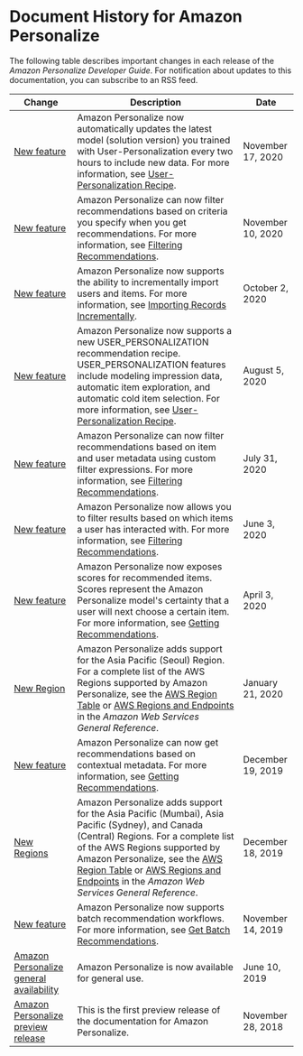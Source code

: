 # Document History for Amazon Personalize<a name="document-history"></a>

The following table describes important changes in each release of the *Amazon Personalize Developer Guide*\. For notification about updates to this documentation, you can subscribe to an RSS feed\.

| Change | Description | Date | 
| --- |--- |--- |
| [New feature](#document-history) | Amazon Personalize now automatically updates the latest model \(solution version\) you trained with User\-Personalization every two hours to include new data\. For more information, see [User\-Personalization Recipe](https://docs.aws.amazon.com/personalize/latest/dg/native-recipe-new-item-USER_PERSONALIZATION.html)\.  | November 17, 2020 | 
| [New feature](#document-history) | Amazon Personalize can now filter recommendations based on criteria you specify when you get recommendations\. For more information, see [Filtering Recommendations](https://docs.aws.amazon.com/personalize/latest/dg/filter.html)\. | November 10, 2020 | 
| [New feature](#document-history) | Amazon Personalize now supports the ability to incrementally import users and items\. For more information, see [Importing Records Incrementally](https://docs.aws.amazon.com/personalize/latest/dg/incremental-data-updates.html)\. | October 2, 2020 | 
| [New feature](#document-history) | Amazon Personalize now supports a new USER\_PERSONALIZATION recommendation recipe\. USER\_PERSONALIZATION features include modeling impression data, automatic item exploration, and automatic cold item selection\. For more information, see [User\-Personalization Recipe](https://docs.aws.amazon.com/personalize/latest/dg/native-recipe-new-item-USER_PERSONALIZATION.html)\. | August 5, 2020 | 
| [New feature](#document-history) | Amazon Personalize can now filter recommendations based on item and user metadata using custom filter expressions\. For more information, see [Filtering Recommendations](https://docs.aws.amazon.com/personalize/latest/dg/filter.html)\. | July 31, 2020 | 
| [New feature](#document-history) | Amazon Personalize now allows you to filter results based on which items a user has interacted with\. For more information, see [Filtering Recommendations](https://docs.aws.amazon.com/personalize/latest/dg/filter.html)\. | June 3, 2020 | 
| [New feature](#document-history) | Amazon Personalize now exposes scores for recommended items\. Scores represent the Amazon Personalize model's certainty that a user will next choose a certain item\. For more information, see [Getting Recommendations](https://docs.aws.amazon.com/personalize/latest/dg/getting-recommendations.html)\.  | April 3, 2020 | 
| [New Region](#document-history) | Amazon Personalize adds support for the Asia Pacific \(Seoul\) Region\. For a complete list of the AWS Regions supported by Amazon Personalize, see the [AWS Region Table](https://aws.amazon.com/about-aws/global-infrastructure/regional-product-services/) or [AWS Regions and Endpoints](https://docs.aws.amazon.com/general/latest/gr/personalize.html) in the *Amazon Web Services General Reference*\. | January 21, 2020 | 
| [New feature](#document-history) | Amazon Personalize can now get recommendations based on contextual metadata\. For more information, see [Getting Recommendations](https://docs.aws.amazon.com/personalize/latest/dg/getting-recommendations.html)\. | December 19, 2019 | 
| [New Regions](#document-history) | Amazon Personalize adds support for the Asia Pacific \(Mumbai\), Asia Pacific \(Sydney\), and Canada \(Central\) Regions\. For a complete list of the AWS Regions supported by Amazon Personalize, see the [AWS Region Table](https://aws.amazon.com/about-aws/global-infrastructure/regional-product-services/) or [AWS Regions and Endpoints](https://docs.aws.amazon.com/general/latest/gr/personalize.html) in the *Amazon Web Services General Reference*\. | December 18, 2019 | 
| [New feature](#document-history) | Amazon Personalize now supports batch recommendation workflows\. For more information, see [Get Batch Recommendations](https://docs.aws.amazon.com/personalize/latest/dg/getting-recommendations.html#recommendations-batch)\. | November 14, 2019 | 
| [Amazon Personalize general availability](#document-history) | Amazon Personalize is now available for general use\. | June 10, 2019 | 
| [Amazon Personalize preview release](#document-history) | This is the first preview release of the documentation for Amazon Personalize\. | November 28, 2018 | 